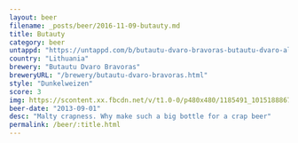 ```yaml
---
layout: beer
filename: _posts/beer/2016-11-09-butauty.md
title: Butauty
category: beer
untappd: "https://untappd.com/b/butautu-dvaro-bravoras-butautu-dvaro-alus-tamsus/772478"
country: "Lithuania"
brewery: "Butautu Dvaro Bravoras"
breweryURL: "/brewery/butautu-dvaro-bravoras.html"
style: "Dunkelweizen"
score: 3
img: https://scontent.xx.fbcdn.net/v/t1.0-0/p480x480/1185491_10151888671543745_1781451969_n.jpg?_nc_cat=105&_nc_ht=scontent.xx&oh=88a8d4ba8bb8e1840799b1c0367291f1&oe=5C932D66
beer-date: "2013-09-01"
desc: "Malty crapness. Why make such a big bottle for a crap beer"
permalink: /beer/:title.html
---
```

